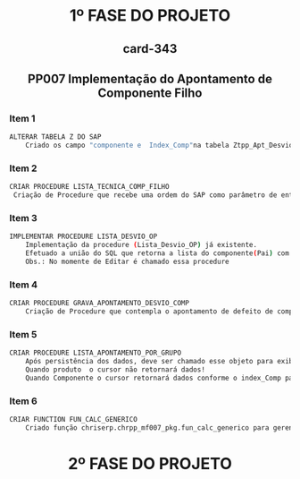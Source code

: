 
<center><h1>1º FASE DO PROJETO</h1></center>
<center><h2>card-343</h2></center>

<center><h2>PP007 Implementação do Apontamento de Componente Filho</h2></center>




### Item 1
```sh
ALTERAR TABELA Z DO SAP
    Criado os campo "componente e  Index_Comp"na tabela Ztpp_Apt_Desvio
```

### Item 2
```sh
CRIAR PROCEDURE LISTA_TECNICA_COMP_FILHO
 Criação de Procedure que recebe uma ordem do SAP como parâmetro de entrada e retorna um cursor como parâmetro de saída com o código e a descrição do componente.
 ```

### Item 3
```sh
IMPLEMENTAR PROCEDURE LISTA_DESVIO_OP     
    Implementação da procedure (Lista_Desvio_OP) já existente. 
    Efetuado a união do SQL que retorna a lista do componente(Pai) com a lista do componente(Filho) de forma sintetizada.
    Obs.: No momente de Editar é chamado essa procedure
```

### Item 4
```sh
CRIAR PROCEDURE GRAVA_APONTAMENTO_DESVIO_COMP
    Criação de Procedure que contempla o apontamento de defeito de componente conforme especificação.
```

### Item 5
```sh
CRIAR PROCEDURE LISTA_APONTAMENTO_POR_GRUPO
    Após persistência dos dados, deve ser chamado esse objeto para exibir a lista dos componentes apontados.
    Quando produto  o cursor não retornará dados!
    Quando Componente o cursor retornará dados conforme o index_Comp passado como parâmetro de entrada.
```

### Item 6
```sh
CRIAR FUNCTION FUN_CALC_GENERICO
    Criado função chriserp.chrpp_mf007_pkg.fun_calc_generico para gerenciar o "contador e o index_comp" da tabela Ztpp_Apt_Desvio no processo de apontamento de componente(Filho).
```


<center><h1>2º FASE DO PROJETO</h1></center>

